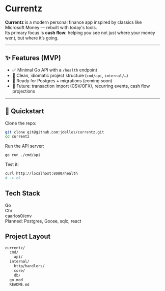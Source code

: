 # Currentz

**Currentz** is a modern personal finance app inspired by classics like Microsoft Money — rebuilt with today's tools.  
Its primary focus is **cash flow**: helping you see not just where your money went, but where it’s going.

---

## ✨ Features (MVP)

- ✅ Minimal Go API with a `/health` endpoint  
- 📂 Clean, idiomatic project structure (`cmd/api`, `internal/…`)  
- 🐳 Ready for Postgres + migrations (coming soon)  
- 🔮 Future: transaction import (CSV/OFX), recurring events, cash flow projections  

---

## 🚀 Quickstart

Clone the repo:

```bash
git clone git@github.com:jdelles/currentz.git
cd currentz
```

Run the API server:

```bash
go run ./cmd/api
```

Test it:

```bash
curl http://localhost:8080/health
# -> ok
```

## Tech Stack

Go  
Chi  
caarlos0/env  
Planned: Postgres, Goose, sqlc, react  

## Project Layout

```bash
currentz/
  cmd/
    api/
  internal/
    http/handlers/
    core/
    db/
  go.mod
  README.md
```

